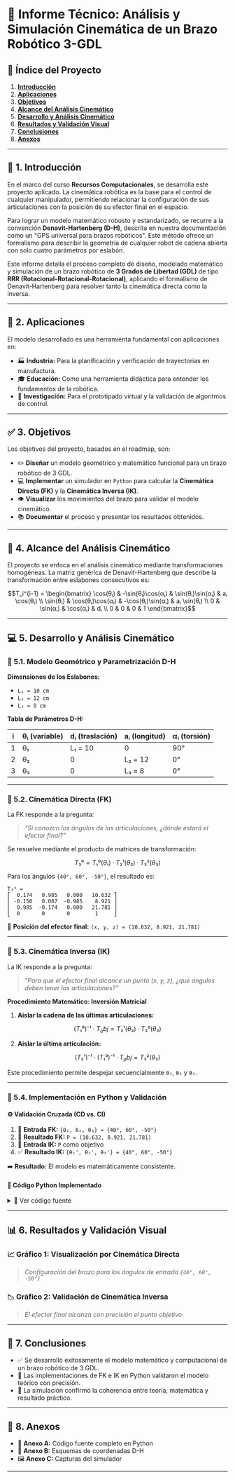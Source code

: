 # 🤖 **Informe Técnico: Análisis y Simulación Cinemática de un Brazo Robótico 3-GDL**

## 📜 Índice del Proyecto

1. [**Introducción**](#1-introducción)
2. [**Aplicaciones**](#2-aplicaciones)
3. [**Objetivos**](#3-objetivos)
4. [**Alcance del Análisis Cinemático**](#4-alcance-del-análisis-cinemático)
5. [**Desarrollo y Análisis Cinemático**](#5-desarrollo-y-análisis-cinemático)
6. [**Resultados y Validación Visual**](#6-resultados-y-validación-visual)
7. [**Conclusiones**](#7-conclusiones)
8. [**Anexos**](#8-anexos)

---

## 📖 1. Introducción

En el marco del curso **Recursos Computacionales**, se desarrolla este proyecto aplicado. La cinemática robótica es la base para el control de cualquier manipulador, permitiendo relacionar la configuración de sus articulaciones con la posición de su efector final en el espacio.

Para lograr un modelo matemático robusto y estandarizado, se recurre a la convención **Denavit-Hartenberg (D-H)**, descrita en nuestra documentación como un "GPS universal para brazos robóticos". Este método ofrece un formalismo para describir la geometría de cualquier robot de cadena abierta con solo cuatro parámetros por eslabón.

Este informe detalla el proceso completo de diseño, modelado matemático y simulación de un brazo robótico de **3 Grados de Libertad (GDL)** de tipo **RRR (Rotacional-Rotacional-Rotacional)**, aplicando el formalismo de Denavit-Hartenberg para resolver tanto la cinemática directa como la inversa.

---

## 🎯 2. Aplicaciones

El modelo desarrollado es una herramienta fundamental con aplicaciones en:

* 🏭 **Industria:** Para la planificación y verificación de trayectorias en manufactura.
* 🎓 **Educación:** Como una herramienta didáctica para entender los fundamentos de la robótica.
* 🔬 **Investigación:** Para el prototipado virtual y la validación de algoritmos de control.

---

## ✅ 3. Objetivos

Los objetivos del proyecto, basados en el roadmap, son:

* ✏️ **Diseñar** un modelo geométrico y matemático funcional para un brazo robótico de 3 GDL.
* 💻 **Implementar** un simulador en `Python` para calcular la **Cinemática Directa (FK)** y la **Cinemática Inversa (IK)**.
* 👁️ **Visualizar** los movimientos del brazo para validar el modelo cinemático.
* 📚 **Documentar** el proceso y presentar los resultados obtenidos.

---

## 📏 4. Alcance del Análisis Cinemático

El proyecto se enfoca en el análisis cinemático mediante transformaciones homogéneas. La matriz genérica de Denavit-Hartenberg que describe la transformación entre eslabones consecutivos es:

```math
T_i^{i-1} = 
\begin{bmatrix}
\cos(θᵢ) & -\sin(θᵢ)\cos(αᵢ) & \sin(θᵢ)\sin(αᵢ) & aᵢ \cos(θᵢ) \\
\sin(θᵢ) & \cos(θᵢ)\cos(αᵢ)  & -\cos(θᵢ)\sin(αᵢ) & aᵢ \sin(θᵢ) \\
0        & \sin(αᵢ)           & \cos(αᵢ)          & dᵢ \\
0        & 0                  & 0                 & 1
\end{bmatrix}
```

---

## 💻 5. Desarrollo y Análisis Cinemático

### 🔧 5.1. Modelo Geométrico y Parametrización D-H

**Dimensiones de los Eslabones:**

* `L₁ = 10 cm`
* `L₂ = 12 cm`
* `L₃ = 8 cm`

**Tabla de Parámetros D-H:**

| i | θᵢ (variable) | dᵢ (traslación) | aᵢ (longitud) | αᵢ (torsión) |
| - | ------------- | --------------- | ------------- | ------------ |
| 1 | θ₁            | L₁ = 10         | 0             | 90°          |
| 2 | θ₂            | 0               | L₂ = 12       | 0°           |
| 3 | θ₃            | 0               | L₃ = 8        | 0°           |

---

### 🔢 5.2. Cinemática Directa (FK)

La FK responde a la pregunta:

> *"Si conozco los ángulos de las articulaciones, ¿dónde estará el efector final?"*

Se resuelve mediante el producto de matrices de transformación:

```math
T₃⁰ = T₁⁰(θ₁) · T₂¹(θ₂) · T₃²(θ₃)
```

Para los ángulos `{40°, 60°, -50°}`, el resultado es:

```
T₃⁰ = 
⎡  0.174   0.985   0.000   10.632 ⎤
⎢ -0.150   0.087  -0.985    8.921 ⎥
⎢  0.985  -0.174   0.000   21.781 ⎥
⎣  0       0       0        1     ⎦
```

📍 **Posición del efector final:** `(x, y, z) = (10.632, 8.921, 21.781)`

---

### 🔄 5.3. Cinemática Inversa (IK)

La IK responde a la pregunta:

> *"Para que el efector final alcance un punto (x, y, z), ¿qué ángulos deben tener las articulaciones?"*

**Procedimiento Matemático: Inversión Matricial**

1. **Aislar la cadena de las últimas articulaciones:**

```math
(T₁⁰)⁻¹ · T_obj = T₂¹(θ₂) · T₃²(θ₃)
```

2. **Aislar la última articulación:**

```math
(T₂¹)⁻¹ · (T₁⁰)⁻¹ · T_obj = T₃²(θ₃)
```

Este procedimiento permite despejar secuencialmente `θ₁`, `θ₂` y `θ₃`.

---

### 🧠 5.4. Implementación en Python y Validación

#### ⚙️ Validación Cruzada (CD vs. CI)

1. 🎯 **Entrada FK:** `{θ₁, θ₂, θ₃} = {40°, 60°, -50°}`
2. 📐 **Resultado FK:** `P = (10.632, 8.921, 21.781)`
3. 🎯 **Entrada IK:** `P` como objetivo
4. ✅ **Resultado IK:** `{θ₁', θ₂', θ₃'} = {40°, 60°, -50°}`

➡️ **Resultado:** El modelo es matemáticamente consistente.

#### 🧾 Código Python Implementado

<details>
<summary>📂 Ver código fuente</summary>

```python
import numpy as np

def dh_matrix(theta, d, a, alpha):
    alpha_rad = np.deg2rad(alpha)
    ct, st = np.cos(theta), np.sin(theta)
    ca, sa = np.cos(alpha_rad), np.sin(alpha_rad)
    return np.array([
        [ct, -st * ca, st * sa, a * ct],
        [st, ct * ca, -ct * sa, a * st],
        [0, sa, ca, d],
        [0, 0, 0, 1]
    ])

def forward_kinematics(thetas, dh_table):
    T = np.identity(4)
    positions = [np.array([0, 0, 0])]
    for i in range(len(thetas)):
        d, a, alpha = dh_table.iloc[i, 1:]
        theta = thetas.iloc[i]
        T = T @ dh_matrix(theta, d, a, alpha)
        positions.append(T[:3, 3])
    return positions[-1], positions

def inverse_kinematics(target, lengths, elbow_config='up'):
    L1, L2, L3 = lengths
    x, y, z = target
    theta1 = np.arctan2(y, x)
    r = np.sqrt(x**2 + y**2)
    z_p = z - L1
    d = np.sqrt(r**2 + z_p**2)
    if d > L2 + L3 or d < abs(L2 - L3): return None
    alpha = np.arctan2(z_p, r)
    beta = np.arccos(np.clip((d**2 + L2**2 - L3**2)/(2*d*L2), -1.0, 1.0))
    theta2 = alpha + beta if elbow_config == 'up' else alpha - beta
    theta3 = -np.arccos(np.clip((d**2 - L2**2 - L3**2)/(2*L2*L3), -1.0, 1.0))
    return [theta1, theta2, theta3]
```

</details>

---

## 📊 6. Resultados y Validación Visual

### 📈 Gráfico 1: Visualización por Cinemática Directa

> *Configuración del brazo para los ángulos de entrada `{40°, 60°, -50°}`*

### 📉 Gráfico 2: Validación de Cinemática Inversa

> *El efector final alcanza con precisión el punto objetivo*

---

## 🏁 7. Conclusiones

* ✅ Se desarrolló exitosamente el modelo matemático y computacional de un brazo robótico de 3 GDL.
* 🧠 Las implementaciones de FK e IK en Python validaron el modelo teórico con precisión.
* 📌 La simulación confirmó la coherencia entre teoría, matemática y resultado práctico.

---

## 📎 8. Anexos

* 📁 **Anexo A:** Código fuente completo en Python
* 🧭 **Anexo B:** Esquemas de coordenadas D-H
* 🖼️ **Anexo C:** Capturas del simulador

---

